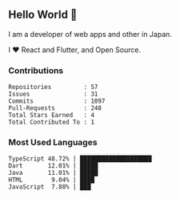 ## Hello World 👋

I am a developer of web apps and other in Japan.

I ❤️ React and Flutter, and Open Source.

### Contributions

<!-- contributions start -->

    Repositories         : 57
    Issues               : 31
    Commits              : 1097
    Pull-Requests        : 248
    Total Stars Earned   : 4
    Total Contributed To : 1

<!-- contributions end -->

### Most Used Languages

<!-- most-used-languages start -->

    TypeScript 48.72% | ████████████████████
    Dart       12.01% | █████
    Java       11.01% | █████
    HTML        9.04% | ████
    JavaScript  7.88% | ███

<!-- most-used-languages end -->
